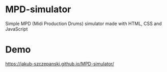 # MPD-simulator
Simple MPD (Midi Production Drums) simulator made with HTML, CSS and JavaScript
# Demo
https://jakub-szczepanski.github.io/MPD-simulator/
